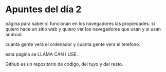 # Apuntes del día 2

página para saber si funcionan en los navegadores las propiedades.
si quiero hace un sitio web y quiero ver los navegadores que usan y si usan android. 

cuanta gente vera el ordenador y cuanta gente vera el telefono. 

esta pagina se LLAMA CAN I USE. 

Github es un repositorio de codigo, del tuyo y del resto. 

